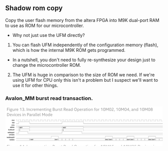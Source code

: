 ## Shadow rom copy
Copy the user flash memory from the altera FPGA into M9K dual-port RAM to use as ROM for our microcontroller.
* Why not just use the UFM directly?
1. You can flash UFM independently of the configuration memory (flash), which is how the internal M9K ROM gets programmed.
- In a nutshell, you don't need to fully re-synthesize your design just to change the microcontroller ROM.
2. The UFM is huge in comparison to the size of ROM we need.  If we're using UFM for CPU only this isn't a problem but I suspect we'll want to use it for other things.

### Avalon_MM burst read transaction.
![avalon_waveform](avalon_mm_burst_read.png)
